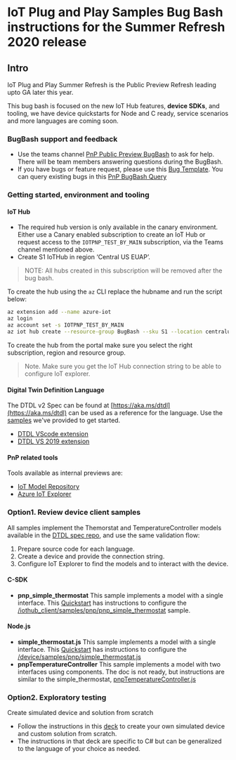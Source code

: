 <!-- markdownlint-disable MD033 -->
# IoT Plug and Play Samples Bug Bash instructions for the Summer Refresh 2020 release

## Intro

IoT Plug and Play Summer Refresh is the Public Preview Refresh leading upto GA later this year.

This bug bash is focused on the new IoT Hub features, **device SDKs**, and tooling, we have device quickstarts for Node and C ready, service scenarios and more languages are coming soon.

### BugBash support and feedback

- Use the teams channel [PnP Public Preview BugBash](https://teams.microsoft.com/l/channel/19%3a0b9d0f166a3d41c69ce90fcca7631962%40thread.skype/PnP%2520Public%2520Preview?groupId=dcc1ac84-f476-4c96-8034-b2d77e54c8bf&tenantId=72f988bf-86f1-41af-91ab-2d7cd011db47) to ask for help. There will be team members answering questions during the BugBash.
- If you have bugs or feature request, please use this [Bug Template](https://msazure.visualstudio.com/One/_workitems/create/Bug?templateId=221e542f-3428-49ba-951b-5ba1dce3f9a9&ownerId=1e65a829-00c0-4dc9-8088-d41678a0d033). You can query existing bugs in this [PnP BugBash Query](https://msazure.visualstudio.com/One/_queries/query-edit/07523176-81f2-4eb3-a795-8a483cd30310/)

### Getting started, environment and tooling

#### IoT Hub

- The required hub version is only available in the canary environment. Either use a Canary enabled subscription to create an IoT Hub or request access to the `IOTPNP_TEST_BY_MAIN` subscription, via the Teams channel mentioned above.
- Create S1 IoTHub in region ‘Central US EUAP’.

>NOTE: All hubs created in this subscription will be removed after the bug bash.

To create the hub using the `az` CLI replace the hubname and run the script below:

```bash
az extension add --name azure-iot
az login
az account set -s IOTPNP_TEST_BY_MAIN
az iot hub create --resource-group BugBash --sku S1 --location centraluseuap --partition-count 4 --name <alias-hub-name>
```

To create the hub from the portal make sure you select the right subscription, region and resource group.

> Note. Make sure you get the IoT Hub connection string to be able to configure IoT explorer.

#### Digital Twin Definition Language

The DTDL v2 Spec can be found at [https://aka.ms/dtdl](https://aka.ms/dtdl) can be used as a reference for the language. Use the [samples](https://github.com/Azure/opendigitaltwins-dtdl/tree/master/DTDL/v2/samples) we've provided to get started.

- [DTDL VScode extension](https://marketplace.visualstudio.com/items?itemName=vsciot-vscode.vscode-dtdl)
- [DTDL VS 2019 extension](https://github.com/microsoft/vs-dtdl-language-support/releases/tag/v0.1.0-rc2)

#### PnP related tools

Tools available as internal previews are:

- [IoT Model Repository](https://canary.iotmodels.trafficmanager.net/)
- [Azure IoT Explorer](https://github.com/YingXue/azure-iot-explorer/releases/tag/PnpSummerRefresh-0707)

### Option1. Review device client samples

All samples implement the Themorstat and TemperatureController models available in the [DTDL spec repo](https://github.com/Azure/opendigitaltwins-dtdl/tree/master/DTDL/v2/samples), and use the same validation flow:

1. Prepare source code for each language.
2. Create a device and provide the connection string.
3. Configure IoT Explorer to find the models and to interact with the device.

#### C-SDK

- **pnp_simple_thermostat** This sample implements a model with a single interface. This [Quickstart](https://review.docs.microsoft.com/azure/iot-pnp/quickstart-connect-device-c?branch=pr-en-us-120981) has instructions to configure the [/iothub_client/samples/pnp/pnp_simple_thermostat](https://github.com/Azure/azure-iot-sdk-c/tree/master/iothub_client/samples/pnp/pnp_simple_thermostat) sample.

#### Node.js

- **simple_thermostat.js** This sample implements a model with a single interface. This [Quickstart](https://review.docs.microsoft.com/azure/iot-pnp/quickstart-service-node?branch=pr-en-us-121718) has instructions to configure the [/device/samples/pnp/simple_thermostat.js](https://github.com/Azure/azure-iot-sdk-node/blob/master/device/samples/pnp/simple_thermostat.js)
- **pnpTemperatureController** This sample implements a model with two interfaces using components. The doc is not ready, but instructions are similar to the simple_thermostat, [pnpTemperatureController.js](https://github.com/Azure/azure-iot-sdk-node/blob/master/device/samples/pnp/pnpTemperatureController.js)

### Option2. Exploratory testing

Create simulated device and solution from scratch

- Follow the instructions in this [deck](https://microsoft.sharepoint.com/:p:/t/PnPCross-TeamCore/EVKSV21fLY1DpsThEe7BpGAB0ICpX9Fjice0YCGS8JWm_A?e=5aYEQ3) to create your own simulated device and custom solution from scratch.
- The instructions in that deck are specific to C# but can be generalized to the language of your choice as needed.